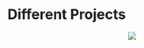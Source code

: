 # Different Projects
  
<p align="center">
<img src="http://www.daedtech.com/wp-content/uploads/2013/01/CuteYieldReturn.jpg ">
</p>


